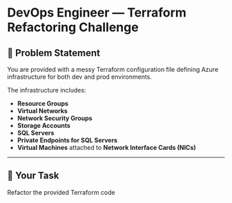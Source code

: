 # DevOps Engineer — Terraform Refactoring Challenge

## 📑 Problem Statement
You are provided with a messy Terraform configuration file defining Azure infrastructure for both dev and prod environments.

The infrastructure includes:
- **Resource Groups**
- **Virtual Networks** 
- **Network Security Groups**
- **Storage Accounts**
- **SQL Servers**
- **Private Endpoints for SQL Servers**
- **Virtual Machines** attached to **Network Interface Cards (NICs)**

---

## 📌 Your Task

Refactor the provided Terraform code



